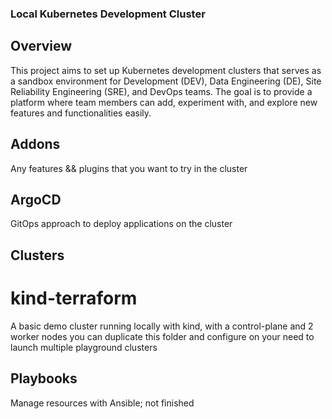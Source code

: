
### Local Kubernetes Development Cluster

## Overview

This project aims to set up Kubernetes development clusters that serves as a sandbox environment for Development (DEV), Data Engineering (DE), Site Reliability Engineering (SRE), and DevOps teams. The goal is to provide a platform where team members can add, experiment with, and explore new features and functionalities easily.

## Addons
Any features && plugins that you want to try in the cluster

## ArgoCD
GitOps approach to deploy applications on the cluster

## Clusters
# kind-terraform
A basic demo cluster running locally with kind, with a control-plane and 2 worker nodes
you can duplicate this folder and configure on your need to launch multiple playground clusters

## Playbooks
Manage resources with Ansible; not finished